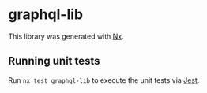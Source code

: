 # graphql-lib

This library was generated with [Nx](https://nx.dev).

## Running unit tests

Run `nx test graphql-lib` to execute the unit tests via [Jest](https://jestjs.io).
